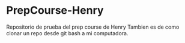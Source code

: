 # PrepCourse-Henry
Repositorio de prueba del prep course de Henry
Tambien es  de como clonar un repo desde git bash a mi computadora. 